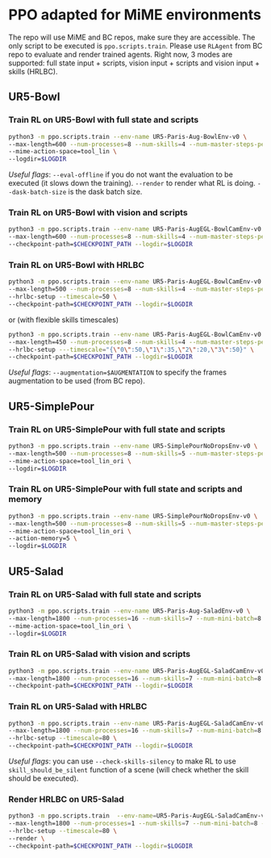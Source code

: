 # PPO adapted for MiME environments

The repo will use MiME and BC repos, make sure they are accessible. The only script to be executed is `ppo.scripts.train`. Please use `RLAgent` from BC repo to evaluate and render trained agents. Right now, 3 modes are supported: full state input + scripts, vision input + scripts and vision input + skills (HRLBC).

## UR5-Bowl
### Train RL on UR5-Bowl with full state and scripts
```bash
python3 -m ppo.scripts.train --env-name UR5-Paris-Aug-BowlEnv-v0 \
--max-length=600 --num-processes=8 --num-skills=4 --num-master-steps-per-update=12 \
--mime-action-space=tool_lin \
--logdir=$LOGDIR
```
*Useful flags*: `--eval-offline` if you do not want the evaluation to be executed (it slows down the training). `--render` to render what RL is doing. `--dask-batch-size` is the dask batch size.

### Train RL on UR5-Bowl with vision and scripts
```bash
python3 -m ppo.scripts.train --env-name UR5-Paris-AugEGL-BowlCamEnv-v0 \
--max-length=600 --num-processes=8 --num-skills=4 --num-master-steps-per-update=12 \
--checkpoint-path=$CHECKPOINT_PATH --logdir=$LOGDIR
```

### Train RL on UR5-Bowl with HRLBC
```bash
python3 -m ppo.scripts.train --env-name UR5-Paris-AugEGL-BowlCamEnv-v0 \
--max-length=500 --num-processes=8 --num-skills=4 --num-master-steps-per-update=10 \
--hrlbc-setup --timescale=50 \
--checkpoint-path=$CHECKPOINT_PATH --logdir=$LOGDIR
```
or (with flexible skills timescales)
```bash
python3 -m ppo.scripts.train --env-name UR5-Paris-AugEGL-BowlCamEnv-v0 \
--max-length=450 --num-processes=8 --num-skills=4 --num-master-steps-per-update=10 \
--hrlbc-setup ---timescale="{\"0\":50,\"1\":35,\"2\":20,\"3\":50}" \
--checkpoint-path=$CHECKPOINT_PATH --logdir=$LOGDIR
```
*Useful flags*: `--augmentation=$AUGMENTATION` to specify the frames augmentation to be used (from BC repo).

## UR5-SimplePour

### Train RL on UR5-SimplePour with full state and scripts
```bash
python3 -m ppo.scripts.train --env-name UR5-SimplePourNoDropsEnv-v0 \
--max-length=500 --num-processes=8 --num-skills=5 --num-master-steps-per-update=12 \
--mime-action-space=tool_lin_ori \
--logdir=$LOGDIR
```

### Train RL on UR5-SimplePour with full state and scripts and memory
```bash
python3 -m ppo.scripts.train --env-name UR5-SimplePourNoDropsEnv-v0 \
--max-length=500 --num-processes=8 --num-skills=5 --num-master-steps-per-update=12 \
--mime-action-space=tool_lin_ori \
--action-memory=5 \
--logdir=$LOGDIR
```

## UR5-Salad

### Train RL on UR5-Salad with full state and scripts
```bash
python3 -m ppo.scripts.train --env-name UR5-Paris-Aug-SaladEnv-v0 \
--max-length=1800 --num-processes=16 --num-skills=7 --num-mini-batch=8 --num-master-steps-per-update=20 \
--mime-action-space=tool_lin_ori \
--logdir=$LOGDIR
```

### Train RL on UR5-Salad with vision and scripts
```bash
python3 -m ppo.scripts.train --env-name UR5-Paris-AugEGL-SaladCamEnv-v0 \
--max-length=1800 --num-processes=16 --num-skills=7 --num-mini-batch=8 --num-master-steps-per-update=20 \
--checkpoint-path=$CHECKPOINT_PATH --logdir=$LOGDIR
```

### Train RL on UR5-Salad with HRLBC
```bash
python3 -m ppo.scripts.train --env-name UR5-Paris-AugEGL-SaladCamEnv-v0 \
--max-length=1800 --num-processes=16 --num-skills=7 --num-mini-batch=8 --num-master-steps-per-update=20 \
--hrlbc-setup --timescale=80 \
--checkpoint-path=$CHECKPOINT_PATH --logdir=$LOGDIR
```
*Useful flags*: you can use `--check-skills-silency` to make RL to use `skill_should_be_silent` function of a scene (will check whether the skill should be executed).

### Render HRLBC on UR5-Salad
```bash
python3 -m ppo.scripts.train  --env-name=UR5-Paris-AugEGL-SaladCamEnv-v0 \
--max-length=1800 --num-processes=1 --num-skills=7 --num-mini-batch=8 --num-master-steps-per-update=20 \
--hrlbc-setup --timescale=80 \
--render \
--checkpoint-path=$CHECKPOINT_PATH --logdir=$LOGDIR 
```
